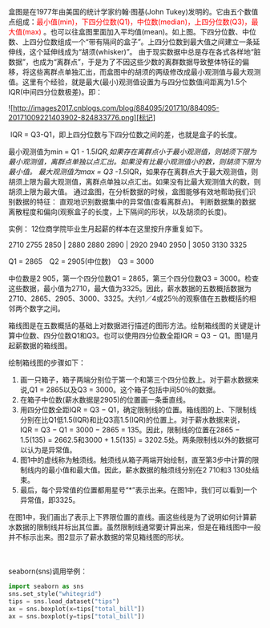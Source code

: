 盒图是在1977年由美国的统计学家约翰·图基(John Tukey)发明的。它由五个数值点组成：<font color=Red>最小值(min)，下四分位数(Q1)，中位数(median)，上四分位数(Q3)，最大值(max) </font>。也可以往盒图里面加入平均值(mean)。如上图。下四分位数、中位数、上四分位数组成一个“带有隔间的盒子”。上四分位数到最大值之间建立一条延伸线，这个延伸线成为“胡须(whisker)”。
由于现实数据中总是存在各式各样地“脏数据”，也成为“离群点”，于是为了不因这些少数的离群数据导致整体特征的偏移，将这些离群点单独汇出，而盒图中的胡须的两级修改成最小观测值与最大观测值。这里有个经验，就是最大(最小)观测值设置为与四分位数值间距离为1.5个IQR(中间四分位数极差)。即：

![http://images2017.cnblogs.com/blog/884095/201710/884095-20171009221403902-824833776.png][标记]


 IQR = Q3-Q1，即上四分位数与下四分位数之间的差，也就是盒子的长度。

最小观测值为min = Q1 - 1.5*IQR,如果存在离群点小于最小观测值，则胡须下限为最小观测值，离群点单独以点汇出。如果没有比最小观测值小的数，则胡须下限为最小值。
最大观测值为max = Q3 -1.5*IQR，如果存在离群点大于最大观测值，则胡须上限为最大观测值，离群点单独以点汇出。如果没有比最大观测值大的数，则胡须上限为最大值。
通过盒图，在分析数据的时候，盒图能够有效地帮助我们识别数据的特征：
直观地识别数据集中的异常值(查看离群点)。
判断数据集的数据离散程度和偏向(观察盒子的长度，上下隔间的形状，以及胡须的长度)。


实例：
12位商学院毕业生月起薪的样本在这里按升序重复如下。

2710 2755 2850 | 2880 2880 2890 | 2920 2940 2950 | 3050 3130 3325

Q1 = 2865　Q2 = 2905(中位数)　Q3 = 3000

中位数是2 905，第一个四分位数Q1 = 2865，第三个四分位数Q3 = 3000。检查这些数据，最小值为2710，最大值为3325。因此，薪水数据的五数概括数据为2710、2865、2905、3000、3325。大约1／4或25％的观察值在五数概括的相邻两个数字之间。

箱线图是在五数概括的基础上对数据进行描述的图形方法。绘制箱线图的关键是计算中位数、四分位数Q1和Q3。也可以使用四分位数全距IQR = Q3 − Q1。图1是月起薪数据的箱线图。

绘制箱线图的步骤如下：

1. 画一只箱子，箱子两端分别位于第一个和第三个四分位数上。对于薪水数据来说,Q1 = 2865以及Q3 = 3000。这个箱子包括中间50％的数据。
2. 在箱子中位数(薪水数据是2905)的位置画一条垂直线。
3. 用四分位数全距IQR = Q3 − Q1，确定限制线的位置。箱线图的上、下限制线分别在比Q1低1.5(IQR)和比Q3高1.5(IQR)的位置上。对于薪水数据来说，IQR = Q3 − Q1 = 3000 − 2865 = 135。因此，限制线的位置在2865 − 1.5(135) = 2662.5和3000 + 1.5(135) = 3202.5处。两条限制线以外的数据可以认为是异常值。
4. 图1中的虚线称为触须线。触须线从箱子两端开始绘制，直至第3步中计算的限制线内的最小值和最大值。因此，薪水数据的触须线分别在2 710和3 130处结束。
5. 最后，每个异常值的位置都用星号“*”表示出来。在图1中，我们可以看到一个异常值，即3325。

在图1中，我们画出了表示上下界限位置的直线。画这些线是为了说明如何计算薪水数据的限制线并标出其位置。虽然限制线通常要计算出来，但是在箱线图中一般并不标示出来。图2显示了薪水数据的常见箱线图的形状。

　　

seaborn(sns)调用举例：
```  python
import seaborn as sns
sns.set_style("whitegrid")
tips = sns.load_dataset("tips")
ax = sns.boxplot(x=tips["total_bill"])
ax = sns.boxplot(y=tips["total_bill"])
```


[标记]:http://images2017.cnblogs.com/blog/884095/201710/884095-20171009221403902-824833776.png
